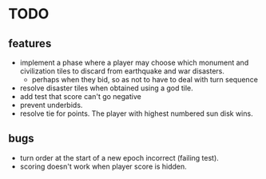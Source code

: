 # TODO

## features

- implement a phase where a player may choose which monument and civilization tiles to discard from earthquake and war disasters.
  - perhaps when they bid, so as not to have to deal with turn sequence
- resolve disaster tiles when obtained using a god tile.
- add test that score can't go negative
- prevent underbids.
- resolve tie for points. The player with highest numbered sun disk wins.

## bugs

- turn order at the start of a new epoch incorrect (failing test).
- scoring doesn't work when player score is hidden.
  
